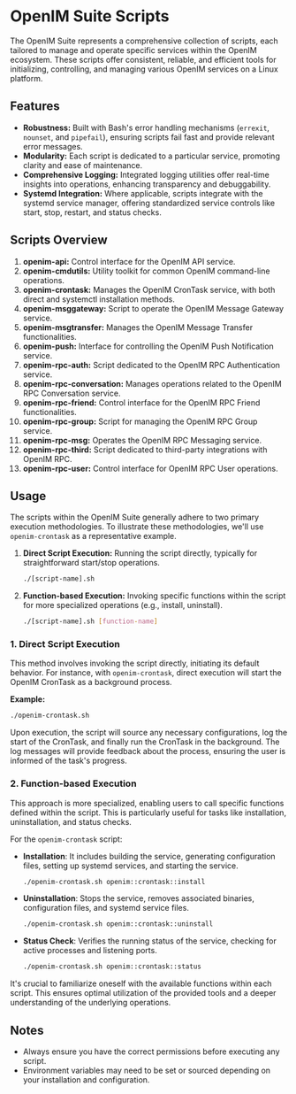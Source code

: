 # OpenIM Suite Scripts

The OpenIM Suite represents a comprehensive collection of scripts, each tailored to manage and operate specific services within the OpenIM ecosystem. These scripts offer consistent, reliable, and efficient tools for initializing, controlling, and managing various OpenIM services on a Linux platform.

## Features

- **Robustness:** Built with Bash's error handling mechanisms (`errexit`, `nounset`, and `pipefail`), ensuring scripts fail fast and provide relevant error messages.
- **Modularity:** Each script is dedicated to a particular service, promoting clarity and ease of maintenance.
- **Comprehensive Logging:** Integrated logging utilities offer real-time insights into operations, enhancing transparency and debuggability.
- **Systemd Integration:** Where applicable, scripts integrate with the systemd service manager, offering standardized service controls like start, stop, restart, and status checks.

## Scripts Overview

1. **openim-api:** Control interface for the OpenIM API service.
2. **openim-cmdutils:** Utility toolkit for common OpenIM command-line operations.
3. **openim-crontask:** Manages the OpenIM CronTask service, with both direct and systemctl installation methods.
4. **openim-msggateway:** Script to operate the OpenIM Message Gateway service.
5. **openim-msgtransfer:** Manages the OpenIM Message Transfer functionalities.
6. **openim-push:** Interface for controlling the OpenIM Push Notification service.
7. **openim-rpc-auth:** Script dedicated to the OpenIM RPC Authentication service.
8. **openim-rpc-conversation:** Manages operations related to the OpenIM RPC Conversation service.
9. **openim-rpc-friend:** Control interface for the OpenIM RPC Friend functionalities.
10. **openim-rpc-group:** Script for managing the OpenIM RPC Group service.
11. **openim-rpc-msg:** Operates the OpenIM RPC Messaging service.
12. **openim-rpc-third:** Script dedicated to third-party integrations with OpenIM RPC.
13. **openim-rpc-user:** Control interface for OpenIM RPC User operations.

## Usage

The scripts within the OpenIM Suite generally adhere to two primary execution methodologies. To illustrate these methodologies, we'll use `openim-crontask` as a representative example.

1. **Direct Script Execution:** Running the script directly, typically for straightforward start/stop operations.

   ```bash
   ./[script-name].sh
   ```

2. **Function-based Execution:** Invoking specific functions within the script for more specialized operations (e.g., install, uninstall).

   ```bash
   ./[script-name].sh [function-name]
   ```

### 1. Direct Script Execution

This method involves invoking the script directly, initiating its default behavior. For instance, with `openim-crontask`, direct execution will start the OpenIM CronTask as a background process.

**Example:**

```bash
./openim-crontask.sh
```

Upon execution, the script will source any necessary configurations, log the start of the CronTask, and finally run the CronTask in the background. The log messages will provide feedback about the process, ensuring the user is informed of the task's progress.

### 2. Function-based Execution

This approach is more specialized, enabling users to call specific functions defined within the script. This is particularly useful for tasks like installation, uninstallation, and status checks.

For the `openim-crontask` script:

- **Installation**: It includes building the service, generating configuration files, setting up systemd services, and starting the service.

  ```bash
  ./openim-crontask.sh openim::crontask::install
  ```

- **Uninstallation**: Stops the service, removes associated binaries, configuration files, and systemd service files.

  ```bash
  ./openim-crontask.sh openim::crontask::uninstall
  ```

- **Status Check**: Verifies the running status of the service, checking for active processes and listening ports.

  ```bash
  ./openim-crontask.sh openim::crontask::status
  ```

It's crucial to familiarize oneself with the available functions within each script. This ensures optimal utilization of the provided tools and a deeper understanding of the underlying operations.



## Notes

- Always ensure you have the correct permissions before executing any script.
- Environment variables may need to be set or sourced depending on your installation and configuration.